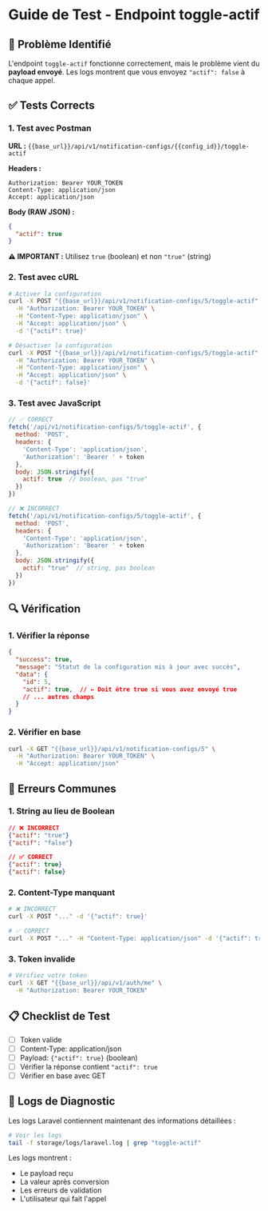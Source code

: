 # Guide de Test - Endpoint toggle-actif

## 🎯 Problème Identifié

L'endpoint `toggle-actif` fonctionne correctement, mais le problème vient du **payload envoyé**. Les logs montrent que vous envoyez `"actif": false` à chaque appel.

## ✅ Tests Corrects

### 1. Test avec Postman

**URL :** `{{base_url}}/api/v1/notification-configs/{{config_id}}/toggle-actif`

**Headers :**
```
Authorization: Bearer YOUR_TOKEN
Content-Type: application/json
Accept: application/json
```

**Body (RAW JSON) :**
```json
{
  "actif": true
}
```

**⚠️ IMPORTANT :** Utilisez `true` (boolean) et non `"true"` (string)

### 2. Test avec cURL

```bash
# Activer la configuration
curl -X POST "{{base_url}}/api/v1/notification-configs/5/toggle-actif" \
  -H "Authorization: Bearer YOUR_TOKEN" \
  -H "Content-Type: application/json" \
  -H "Accept: application/json" \
  -d '{"actif": true}'

# Désactiver la configuration
curl -X POST "{{base_url}}/api/v1/notification-configs/5/toggle-actif" \
  -H "Authorization: Bearer YOUR_TOKEN" \
  -H "Content-Type: application/json" \
  -H "Accept: application/json" \
  -d '{"actif": false}'
```

### 3. Test avec JavaScript

```javascript
// ✅ CORRECT
fetch('/api/v1/notification-configs/5/toggle-actif', {
  method: 'POST',
  headers: {
    'Content-Type': 'application/json',
    'Authorization': 'Bearer ' + token
  },
  body: JSON.stringify({
    actif: true  // boolean, pas "true"
  })
})

// ❌ INCORRECT
fetch('/api/v1/notification-configs/5/toggle-actif', {
  method: 'POST',
  headers: {
    'Content-Type': 'application/json',
    'Authorization': 'Bearer ' + token
  },
  body: JSON.stringify({
    actif: "true"  // string, pas boolean
  })
})
```

## 🔍 Vérification

### 1. Vérifier la réponse
```json
{
  "success": true,
  "message": "Statut de la configuration mis à jour avec succès",
  "data": {
    "id": 5,
    "actif": true,  // ← Doit être true si vous avez envoyé true
    // ... autres champs
  }
}
```

### 2. Vérifier en base
```bash
curl -X GET "{{base_url}}/api/v1/notification-configs/5" \
  -H "Authorization: Bearer YOUR_TOKEN" \
  -H "Accept: application/json"
```

## 🚨 Erreurs Communes

### 1. String au lieu de Boolean
```json
// ❌ INCORRECT
{"actif": "true"}
{"actif": "false"}

// ✅ CORRECT
{"actif": true}
{"actif": false}
```

### 2. Content-Type manquant
```bash
# ❌ INCORRECT
curl -X POST "..." -d '{"actif": true}'

# ✅ CORRECT
curl -X POST "..." -H "Content-Type: application/json" -d '{"actif": true}'
```

### 3. Token invalide
```bash
# Vérifiez votre token
curl -X GET "{{base_url}}/api/v1/auth/me" \
  -H "Authorization: Bearer YOUR_TOKEN"
```

## 📋 Checklist de Test

- [ ] Token valide
- [ ] Content-Type: application/json
- [ ] Payload: `{"actif": true}` (boolean)
- [ ] Vérifier la réponse contient `"actif": true`
- [ ] Vérifier en base avec GET

## 🔧 Logs de Diagnostic

Les logs Laravel contiennent maintenant des informations détaillées :

```bash
# Voir les logs
tail -f storage/logs/laravel.log | grep "toggle-actif"
```

Les logs montrent :
- Le payload reçu
- La valeur après conversion
- Les erreurs de validation
- L'utilisateur qui fait l'appel 
